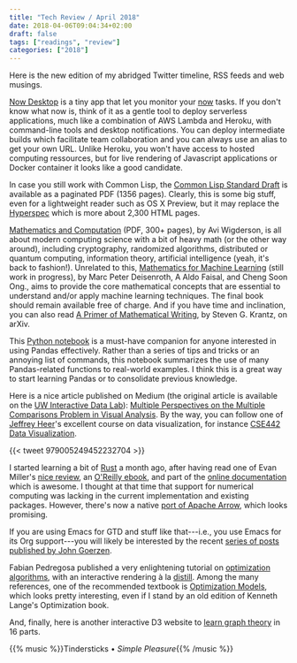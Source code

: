 ```yaml
---
title: "Tech Review / April 2018"
date: 2018-04-06T09:04:34+02:00
draft: false
tags: ["readings", "review"]
categories: ["2018"]
---
```


Here is the new edition of my abridged Twitter timeline, RSS feeds and web musings.

<!--more-->

[Now Desktop](https://zeit.co/download) is a tiny app that let you monitor your [now](https://zeit.co/now) tasks. If you don't know what now is, think of it as a gentle tool to deploy serverless applications, much like a combination of AWS Lambda and Heroku, with command-line tools and desktop notifications. You can deploy intermediate builds which facilitate team collaboration and you can always use an alias to get your own URL. Unlike Heroku, you won't have access to hosted computing ressources, but for live rendering of Javascript applications or Docker container it looks like a good candidate.

In case you still work with Common Lisp, the [Common Lisp Standard Draft](http://cvberry.com/tech_writings/notes/common_lisp_standard_draft.html) is available as a paginated PDF (1356 pages). Clearly, this is some big stuff, even for a lightweight reader such as OS X Preview, but it may replace the [Hyperspec](http://www.lispworks.com/documentation/HyperSpec/Front/index.htm) which is more about 2,300 HTML pages.

[Mathematics and Computation](https://www.math.ias.edu/files/mathandcomp.pdf) (PDF, 300+ pages), by Avi Wigderson, is all about modern computing science with a bit of heavy math (or the other way around), including cryptography, randomized algorithms, distributed or quantum computing, information theory, artificial intelligence (yeah, it's back to fashion!). Unrelated to this, [Mathematics for Machine Learning](https://mml-book.github.io) (still work in progress), by Marc Peter Deisenroth, A Aldo Faisal, and Cheng Soon Ong., aims to provide the core mathematical concepts that are essential to understand and/or apply machine learning techniques. The final book should remain available free of charge. And if you have time and inclination, you can also read [A Primer of Mathematical Writing](https://arxiv.org/abs/1612.04888), by Steven G. Krantz, on arXiv.

This [Python notebook](https://nbviewer.jupyter.org/github/groverpr/learn_python_libraries/blob/master/pandas/pandas_cheatsheet.ipynb) is a must-have companion for anyone interested in using Pandas effectively. Rather than a series of tips and tricks or an annoying list of commands, this notebook summarizes the use of many Pandas-related functions to real-world examples. I think this is a great way to start learning Pandas or to consolidate previous knowledge.

Here is a nice article published on Medium (the original article is available on the [UW Interactive Data Lab](https://idl.cs.washington.edu)): [Multiple Perspectives on the Multiple Comparisons Problem in Visual Analysis](https://medium.com/hci-design-at-uw/multiple-perspectives-on-the-multiple-comparisons-problem-in-visual-analysis-df7493818bbd?source=twitterShare-9f9ac461ae21-1522699359). By the way, you can follow one of [Jeffrey Heer](https://homes.cs.washington.edu/~jheer/)'s excellent course on data visualization, for instance [CSE442 Data Visualization](https://courses.cs.washington.edu/courses/cse442/17au/).

{{< tweet 979005249452232704 >}}

I started learning a bit of [Rust](https://www.rust-lang.org) a month ago, after having read one of Evan Miller's [nice review](http://www.evanmiller.org/a-taste-of-rust.html), an [O'Reilly ebook](http://www.oreilly.com/programming/free/why-rust.csp), and part of the [online documentation](https://doc.rust-lang.org/book/) which is awesome. I thought at that time that support for numerical computing was lacking in the current implementation and existing packages. However, there's now a native [port of Apache Arrow](https://github.com/apache/arrow/tree/master/rust), which looks promising.

If you are using Emacs for GTD and stuff like that---i.e., you use Emacs for its Org support---you will likely be interested by the recent [series of posts published by John Goerzen](https://changelog.complete.org/archives/tag/emacs2018).

Fabian Pedregosa published a very enlightening tutorial on [optimization algorithms](http://fa.bianp.net/teaching/2018/eecs227at/), with an interactive rendering à la [distill](https://distill.pub). Among the many references, one of the recommended textbook is [Optimization Models](https://people.eecs.berkeley.edu/~elghaoui/optmodbook.html), which looks pretty interesting, even if I stand by an old edition of Kenneth Lange's Optimization book.

And, finally, here is another interactive D3 website to [learn graph theory](https://mrpandey.github.io/d3graphTheory/) in 16 parts.

{{% music %}}Tindersticks • _Simple Pleasure_{{% /music %}}
